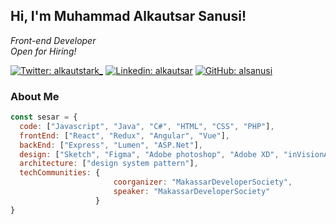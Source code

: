 <h2> Hi, I'm Muhammad Alkautsar Sanusi! </h2>
<p><em>Front-end Developer</br>Open for Hiring!</a>
</em></p>

[![Twitter: alkautstark_](https://img.shields.io/twitter/follow/alkautstark_?style=social)](https://twitter.com/alkautstark_)
[![Linkedin: alkautsar](https://img.shields.io/badge/-alkautsar-blue?style=flat-square&logo=Linkedin&logoColor=white&link=https://www.linkedin.com/in/muhammad-alkautsar-sanusi-6013ba123/)](https://www.linkedin.com/in/muhammad-alkautsar-sanusi-6013ba123/)
[![GitHub: alsanusi](https://img.shields.io/github/followers/alsanusi?label=follow&style=social)](https://github.com/alsanusi)


### About Me

```javascript
const sesar = {
  code: ["Javascript", "Java", "C#", "HTML", "CSS", "PHP"],
  frontEnd: ["React", "Redux", "Angular", "Vue"],
  backEnd: ["Express", "Lumen", "ASP.Net"],
  design: ["Sketch", "Figma", "Adobe photoshop", "Adobe XD", "inVisionApp"],
  architecture: ["design system pattern"],
  techCommunities: {
                       coorganizer: "MakassarDeveloperSociety",
                       speaker: "MakassarDeveloperSociety"
                   }
}
```

<!--
**alsanusi/alsanusi** is a ✨ _special_ ✨ repository because its `README.md` (this file) appears on your GitHub profile.

Here are some ideas to get you started:

- 🔭 I’m currently working on ...
- 🌱 I’m currently learning ...
- 👯 I’m looking to collaborate on ...
- 🤔 I’m looking for help with ...
- 💬 Ask me about ...
- 📫 How to reach me: ...
- 😄 Pronouns: ...
- ⚡ Fun fact: ...
-->
